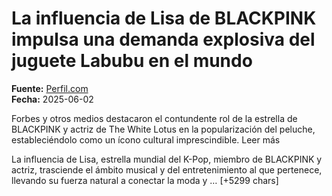 # La influencia de Lisa de BLACKPINK impulsa una demanda explosiva del juguete Labubu en el mundo

**Fuente:** [Perfil.com](https://exitoina.perfil.com/noticias/destacada/la-influencia-de-lisa-de-blackpink-impulsa-una-demanda-explosiva-del-juguete-labubu-en-el-mundo.phtml)  
**Fecha:** 2025-06-02

Forbes y otros medios destacaron el contundente rol de la estrella de BLACKPINK y actriz de The White Lotus en la popularización del peluche, estableciéndolo como un ícono cultural imprescindible. Leer más

La influencia de Lisa, estrella mundial del K-Pop, miembro de BLACKPINK y actriz, trasciende el ámbito musical y del entretenimiento al que pertenece, llevando su fuerza natural a conectar la moda y … [+5299 chars]
